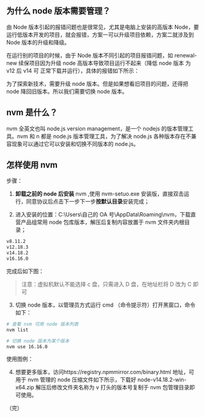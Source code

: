 ## 为什么 node 版本需要管理？

由 Node 版本引起的报错问题也是很常见，尤其是电脑上安装的高版本 Node，要运行低版本开发的项目，就会报错，方案一可以升级项目依赖，方案二就涉及到 Node 版本的升级和降级。

在运行别的项目的时候，由于 Node 版本不同引起的项目报错问题，如 renewal-new 续保项目因为升级 node 高版本导致项目运行不起来（降低 node 版本 为 v12 后 v14 可 正常下载并运行），具体的报错如下所示：

为了探索新技术，需要升级 node 版本。但是如果想看旧项目的问题，还得把 node 降回旧版本。所以我们需要切换 node 版本。

## nvm 是什么？

nvm 全英文也叫 node.js version management，是一个 nodejs 的版本管理工具。nvm 和 n 都是 node.js 版本管理工具，为了解决 node.js 各种版本存在不兼容现象可以通过它可以安装和切换不同版本的 node.js。

## 怎样使用 nvm

步骤：

1. **卸载之前的 node 后安装** nvm ,使用 nvm-setuo.exe 安装版，直接双击运行，同意协议后点击下一步下一步**按默认目录**安装完成；

2. 进入安装的位置：C:\Users\自己的 OA 号\AppData\Roaming\nvm，下载直营产品组常用 node 包库版本，解压后复制内容放置于 nvm 文件夹内根目录；

```bash
v8.11.2
v12.18.3
v14.18.2
v16.16.0
```

完成后如下图：

> 注意：虚拟机默认不能选择 c 盘，只需进入 D 盘，在地址栏将 D 改为 C 即可

3. 切换 node 版本，以管理员方式运行 cmd （命令提示符）打开黑窗口，命令如下：

```bash
# 查看 nvm 可用 node 版本列表
nvm list

# 切换 node 版本为某个版本
nvm use 16.16.0
```

使用图例：

4. 想要更多版本，访问https://registry.npmmirror.com/binary.html 地址，可用于 nvm 管理的 node 压缩文件如下所示，下载好 node-v14.18.2-win-x64.zip 解压后修改文件夹名称为 v 打头的版本号复制于 nvm 包管理目录即可使用。

（完）
